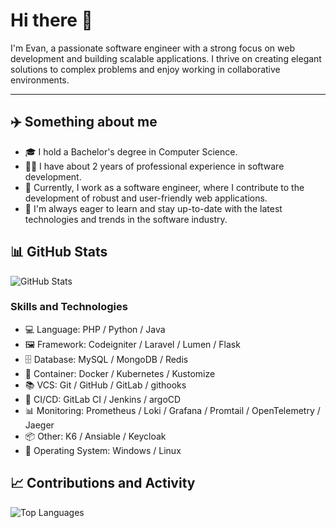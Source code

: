 # Hi there 👋

I'm Evan, a passionate software engineer with a strong focus on web development and building scalable applications.
I thrive on creating elegant solutions to complex problems and enjoy working in collaborative environments.

<hr>

## ✈️ Something about me

- 🎓 I hold a Bachelor's degree in Computer Science.
- 👨‍💻 I have about 2 years of professional experience in software development.
- 💼 Currently, I work as a software engineer, where I contribute to the development of robust and user-friendly web applications.
- 🌱 I'm always eager to learn and stay up-to-date with the latest technologies and trends in the software industry.

## 📊 GitHub Stats

![GitHub Stats](https://github-readme-stats.vercel.app/api?username=ycchuang99&show_icons=true&theme=radical)

### Skills and Technologies

- 💻 Language: PHP / Python / Java
- 🖼️ Framework: Codeigniter / Laravel / Lumen / Flask
- 🗄️ Database: MySQL / MongoDB / Redis
- 🐳 Container: Docker / Kubernetes / Kustomize
- 📚 VCS: Git / GitHub / GitLab / githooks
- 🔄 CI/CD: GitLab CI / Jenkins / argoCD
- 📊 Monitoring: Prometheus / Loki / Grafana / Promtail / OpenTelemetry / Jaeger
- 📦 Other: K6 / Ansiable / Keycloak
- 🐧 Operating System: Windows / Linux

## 📈 Contributions and Activity

![Top Languages](https://github-readme-stats.vercel.app/api/top-langs/?username=ycchuang99&layout=compact&theme=radical)
